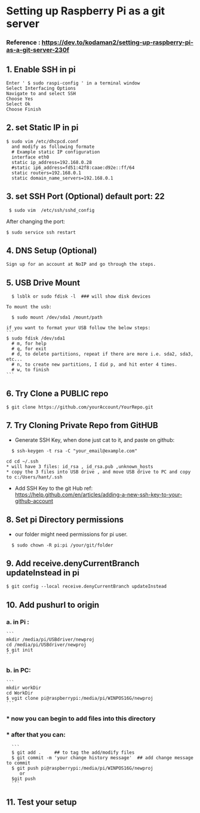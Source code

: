 # Setting up Raspberry Pi as a git server
  ### Reference : https://dev.to/kodaman2/setting-up-raspberry-pi-as-a-git-server-230f

## 1. Enable SSH in pi
  ```
  Enter ' $ sudo raspi-config ' in a terminal window
  Select Interfacing Options 
  Navigate to and select SSH 
  Choose Yes 
  Select Ok 
  Choose Finish 
  ```
## 2. set Static IP in pi
  ```
  $ sudo vim /etc/dhcpcd.conf
    and modify as following formate
    # Example static IP configuration
    interface eth0
    static ip_address=192.168.0.28
    #static ip6_address=fd51:42f8:caae:d92e::ff/64
    static routers=192.168.0.1
    static domain_name_servers=192.168.0.1
  ```
  
## 3. set SSH Port (Optional)  default port: 22
  ```
   $ sudo vim  /etc/ssh/sshd_config 
  ```
   After changing the port:
   ```
   $ sudo service ssh restart
   ```
    
## 4. DNS Setup (Optional) 
    Sign up for an account at NoIP and go through the steps.
    
## 5. USB Drive Mount 
  ```
    $ lsblk or sudo fdisk -l  ### will show disk devices
  ```
    To mount the usb:
  ```
    $ sudo mount /dev/sda1 /mount/path
  ```  
    if you want to format your USB follow the below steps:
    ```
    $ sudo fdisk /dev/sda1 
      # m, for help
      # q, for exit
      # d, to delete partitions, repeat if there are more i.e. sda2, sda3, etc...
      # n, to create new partitions, I did p, and hit enter 4 times.
      # w, to finish
    ```
    
## 6. Try  Clone a PUBLIC repo
  ```
  $ git clone https://github.com/yourAccount/YourRepo.git
  ```
  
## 7. Try Cloning Private Repo from GitHUB
  * Generate SSH Key, when done just cat to it, and paste on github:
  ```
    $ ssh-keygen -t rsa -C "your_email@example.com"
  ```
    cd cd ~/.ssh
    * will have 3 files: id_rsa , id_rsa.pub ,unknown_hosts
    * copy the 3 files into USB drive , and move USB drive to PC and copy to c:/Users/hant/.ssh
  * Add SSH Key to the git Hub
     ref: https://help.github.com/en/articles/adding-a-new-ssh-key-to-your-github-account
     
## 8. Set pi Directory permissions 
  * our folder might need permissions for pi user.
  ```
    $ sudo chown -R pi:pi /your/git/folder
  ```
    
## 9. Add receive.denyCurrentBranch updateInstead in pi
  ```
  $ git config --local receive.denyCurrentBranch updateInstead
  ```
  
## 10. Add pushurl to origin 
### a. in Pi :
    ```
    mkdir /media/pi/USBdriver/newproj
    cd /media/pi/USBdriver/newproj
    $ git init
    ```
### b. in PC:
    ```
    mkdir workDir
    cd WorkDir
    $ vgit clone pi@raspberrypi:/media/pi/WINPOS16G/newproj
    ```
### * now you can begin to add files into this directory
### * after that you can:
      ```
      $ git add .     ## to tag the add/modify files
      $ git commit -m 'your change history message'  ## add change message to commit
      $ git push pi@raspberrypi:/media/pi/WINPOS16G/newproj
         or 
      $git push   
      ```
## 11. Test your setup
